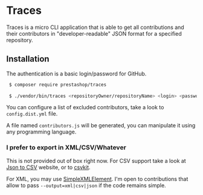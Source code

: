 # Traces

Traces is a micro CLI application that is able to get all contributions and their contributors in 
"developer-readable" JSON format for a specified repository.
 
 
## Installation
 
The authentication is a basic login/password for GitHub.
 
```bash
 $ composer require prestashop/traces
 
 $ ./vendor/bin/traces <repositoryOwner/repositoryName> <login> <password> --config="config.yml"
```
 
You can configure a list of excluded contributors, take a look to ```config.dist.yml``` file.
 
A file named ``contributors.js`` will be generated, you can manipulate it using any programming language.

### I prefer to export in XML/CSV/Whatever

This is not provided out of box right now. For CSV support take a look at [Json to CSV](https://konklone.io/json/) website, or to [csvkit](https://csvkit.readthedocs.io/en/latest/scripts/in2csv.html).

For XML, you may use [SimpleXMLElement](http://php.net/manual/fr/class.simplexmlelement.php). I'm open to contributions that allow to pass `--output=xml|csv|json` if the code remains simple.

